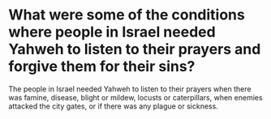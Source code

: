 # What were some of the conditions where people in Israel needed Yahweh to listen to their prayers and forgive them for their sins?

The people in Israel needed Yahweh to listen to their prayers when there was famine, disease, blight or mildew, locusts or caterpillars, when enemies attacked the city gates, or if there was any plague or sickness. 